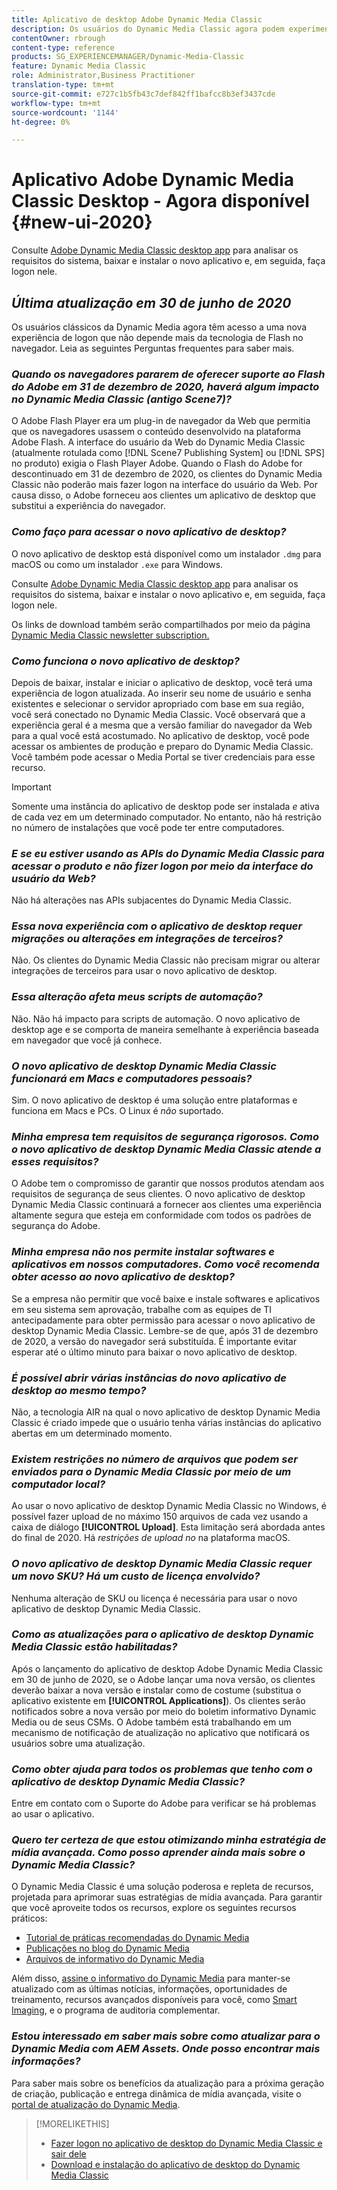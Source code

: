 ```yaml
---
title: Aplicativo de desktop Adobe Dynamic Media Classic
description: Os usuários do Dynamic Media Classic agora podem experimentar uma atualização completa da interface do usuário. A experiência oferece um logon atualizado com links para recursos valiosos, além disso, essa atualização não depende mais da tecnologia de Flash do Adobe no navegador.
contentOwner: rbrough
content-type: reference
products: SG_EXPERIENCEMANAGER/Dynamic-Media-Classic
feature: Dynamic Media Classic
role: Administrator,Business Practitioner
translation-type: tm+mt
source-git-commit: e727c1b5fb43c7def842ff1bafcc8b3ef3437cde
workflow-type: tm+mt
source-wordcount: '1144'
ht-degree: 0%

---
```



# Aplicativo Adobe Dynamic Media Classic Desktop - Agora disponível {#new-ui-2020}

Consulte [Adobe Dynamic Media Classic desktop app](/help/dynamic-media-classic-desktop-app.md) para analisar os requisitos do sistema, baixar e instalar o novo aplicativo e, em seguida, faça logon nele.

## _Última atualização em 30 de junho de 2020_

Os usuários clássicos da Dynamic Media agora têm acesso a uma nova experiência de logon que não depende mais da tecnologia de Flash no navegador. Leia as seguintes Perguntas frequentes para saber mais.

### **_Quando os navegadores pararem de oferecer suporte ao Flash do Adobe em 31 de dezembro de 2020, haverá algum impacto no Dynamic Media Classic (antigo Scene7)?_**

O Adobe Flash Player era um plug-in de navegador da Web que permitia que os navegadores usassem o conteúdo desenvolvido na plataforma Adobe Flash. A interface do usuário da Web do Dynamic Media Classic (atualmente rotulada como [!DNL Scene7 Publishing System] ou [!DNL SPS] no produto) exigia o Flash Player Adobe. Quando o Flash do Adobe for descontinuado em 31 de dezembro de 2020, os clientes do Dynamic Media Classic não poderão mais fazer logon na interface do usuário da Web. Por causa disso, o Adobe forneceu aos clientes um aplicativo de desktop que substitui a experiência do navegador.

### **_Como faço para acessar o novo aplicativo de desktop?_**

O novo aplicativo de desktop está disponível como um instalador `.dmg` para macOS ou como um instalador `.exe` para Windows.

Consulte [Adobe Dynamic Media Classic desktop app](/help/dynamic-media-classic-desktop-app.md) para analisar os requisitos do sistema, baixar e instalar o novo aplicativo e, em seguida, faça logon nele.

Os links de download também serão compartilhados por meio da página [Dynamic Media Classic newsletter subscription.](https://www.adobe.com/subscription/dynamic-media-newsletter.html)

### **_Como funciona o novo aplicativo de desktop?_**

Depois de baixar, instalar e iniciar o aplicativo de desktop, você terá uma experiência de logon atualizada. Ao inserir seu nome de usuário e senha existentes e selecionar o servidor apropriado com base em sua região, você será conectado no Dynamic Media Classic. Você observará que a experiência geral é a mesma que a versão familiar do navegador da Web para a qual você está acostumado. No aplicativo de desktop, você pode acessar os ambientes de produção e preparo do Dynamic Media Classic. Você também pode acessar o Media Portal se tiver credenciais para esse recurso.

>[!IMPORTANT]
>
>Somente uma instância do aplicativo de desktop pode ser instalada *e* ativa de cada vez em um determinado computador. No entanto, não há restrição no número de instalações que você pode ter entre computadores.

### **_E se eu estiver usando as APIs do Dynamic Media Classic para acessar o produto e não fizer logon por meio da interface do usuário da Web?_**

Não há alterações nas APIs subjacentes do Dynamic Media Classic.

### **_Essa nova experiência com o aplicativo de desktop requer migrações ou alterações em integrações de terceiros?_**

Não. Os clientes do Dynamic Media Classic não precisam migrar ou alterar integrações de terceiros para usar o novo aplicativo de desktop.

### **_Essa alteração afeta meus scripts de automação?_**

Não. Não há impacto para scripts de automação. O novo aplicativo de desktop age e se comporta de maneira semelhante à experiência baseada em navegador que você já conhece.

### **_O novo aplicativo de desktop Dynamic Media Classic funcionará em Macs e computadores pessoais?_**

Sim. O novo aplicativo de desktop é uma solução entre plataformas e funciona em Macs e PCs. O Linux é *não* suportado.

### **_Minha empresa tem requisitos de segurança rigorosos. Como o novo aplicativo de desktop Dynamic Media Classic atende a esses requisitos?_**

O Adobe tem o compromisso de garantir que nossos produtos atendam aos requisitos de segurança de seus clientes. O novo aplicativo de desktop Dynamic Media Classic continuará a fornecer aos clientes uma experiência altamente segura que esteja em conformidade com todos os padrões de segurança do Adobe.

### **_Minha empresa não nos permite instalar softwares e aplicativos em nossos computadores. Como você recomenda obter acesso ao novo aplicativo de desktop?_**

Se a empresa não permitir que você baixe e instale softwares e aplicativos em seu sistema sem aprovação, trabalhe com as equipes de TI antecipadamente para obter permissão para acessar o novo aplicativo de desktop Dynamic Media Classic. Lembre-se de que, após 31 de dezembro de 2020, a versão do navegador será substituída. É importante evitar esperar até o último minuto para baixar o novo aplicativo de desktop.

### **_É possível abrir várias instâncias do novo aplicativo de desktop ao mesmo tempo?_**

Não, a tecnologia AIR na qual o novo aplicativo de desktop Dynamic Media Classic é criado impede que o usuário tenha várias instâncias do aplicativo abertas em um determinado momento.

### **_Existem restrições no número de arquivos que podem ser enviados para o Dynamic Media Classic por meio de um computador local?_**

Ao usar o novo aplicativo de desktop Dynamic Media Classic no Windows, é possível fazer upload de no máximo 150 arquivos de cada vez usando a caixa de diálogo **[!UICONTROL Upload]**. Esta limitação será abordada antes do final de 2020. Há *restrições de upload no* na plataforma macOS.

### **_O novo aplicativo de desktop Dynamic Media Classic requer um novo SKU? Há um custo de licença envolvido?_**

Nenhuma alteração de SKU ou licença é necessária para usar o novo aplicativo de desktop Dynamic Media Classic.

### **_Como as atualizações para o aplicativo de desktop Dynamic Media Classic estão habilitadas?_**

Após o lançamento do aplicativo de desktop Adobe Dynamic Media Classic em 30 de junho de 2020, se o Adobe lançar uma nova versão, os clientes deverão baixar a nova versão e instalar como de costume (substitua o aplicativo existente em **[!UICONTROL Applications]**). Os clientes serão notificados sobre a nova versão por meio do boletim informativo Dynamic Media ou de seus CSMs. O Adobe também está trabalhando em um mecanismo de notificação de atualização no aplicativo que notificará os usuários sobre uma atualização.

### **_Como obter ajuda para todos os problemas que tenho com o aplicativo de desktop Dynamic Media Classic?_**

Entre em contato com o Suporte do Adobe para verificar se há problemas ao usar o aplicativo.

### **_Quero ter certeza de que estou otimizando minha estratégia de mídia avançada. Como posso aprender ainda mais sobre o Dynamic Media Classic?_**

O Dynamic Media Classic é uma solução poderosa e repleta de recursos, projetada para aprimorar suas estratégias de mídia avançada. Para garantir que você aproveite todos os recursos, explore os seguintes recursos práticos:

* [Tutorial de práticas recomendadas do Dynamic Media](https://experienceleague.adobe.com/docs/experience-manager-learn/dynamic-media-classic-tutorial/overview.html)
* [Publicações no blog do Dynamic Media](https://theblog.adobe.com/tag/dynamic-media/)
* [Arquivos de informativo do Dynamic Media](https://experienceleague.adobe.com/docs/dynamic-media-classic/using/dynamic-media-newsletter.html)

Além disso, [assine o informativo do Dynamic Media](https://www.adobe.com/subscription/dynamic-media-newsletter.html) para manter-se atualizado com as últimas notícias, informações, oportunidades de treinamento, recursos avançados disponíveis para você, como [Smart Imaging](https://experienceleague.adobe.com/docs/experience-manager-65/assets/dynamic/imaging-faq.html#dynamic), e o programa de auditoria complementar.

### **_Estou interessado em saber mais sobre como atualizar para o Dynamic Media com AEM Assets. Onde posso encontrar mais informações?_**

Para saber mais sobre os benefícios da atualização para a próxima geração de criação, publicação e entrega dinâmica de mídia avançada, visite o [portal de atualização do Dynamic Media](http://exploreadobe.com/dynamic-media-upgrade/).

>[!MORELIKETHIS]
>
>* [Fazer logon no aplicativo de desktop do Dynamic Media Classic e sair dele](/help/signing-out.md)
>* [Download e instalação do aplicativo de desktop do Dynamic Media Classic](/help/dynamic-media-classic-desktop-app.md)



<!-- SAVE - OLD LINK TO BEST PRACTICES GUIDE IN PDF https://www.adobe.com/content/dam/www/us/en/marketing/experience-manager-assets/dynamic-media/adobe-dynamic-media-classic-best-practices-guide.pdf -->


